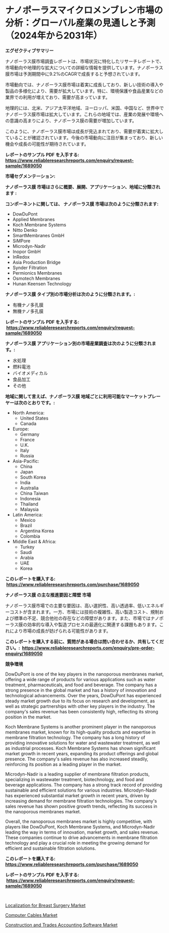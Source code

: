 <p><h1>ナノポーラスマイクロメンブレン市場の分析：グローバル産業の見通しと予測（2024年から2031年）</h1></p><p><strong>エグゼクティブサマリー</strong></p>
<p><p>ナノポーラス膜市場調査レポートは、市場状況に特化したリサーチレポートで、市場動向や地理的な拡大についての詳細な情報を提供しています。ナノポーラス膜市場は予測期間中に9.2%のCAGRで成長すると予想されています。</p><p>市場動向では、ナノポーラス膜市場は着実に成長しており、新しい技術の導入や製品の多様化により、需要が拡大しています。特に、環境保護や食品産業などの業界での利用が増えており、需要が高まっています。</p><p>地理的には、北米、アジア太平洋地域、ヨーロッパ、米国、中国など、世界中でナノポーラス膜市場は拡大しています。これらの地域では、産業の発展や環境への意識の高まりにより、ナノポーラス膜の需要が増加しています。</p><p>このように、ナノポーラス膜市場は成長が見込まれており、需要が着実に拡大していることが確認されています。今後の市場動向に注目が集まっており、新しい機会や成長の可能性が期待されています。</p></p>
<p><strong>レポートのサンプル PDF を入手する: <a href="https://www.reliableresearchreports.com/enquiry/request-sample/1689050">https://www.reliableresearchreports.com/enquiry/request-sample/1689050</a></strong></p>
<p><strong>市場セグメンテーション:</strong></p>
<p><strong> ナノポーラス膜 市場はさらに概要、展開、アプリケーション、地域に分類されます :</strong></p>
<p><strong>コンポーネントに関しては、 ナノポーラス膜 市場は次のように分類されます: &nbsp;</strong></p>
<p><ul><li>DowDuPont</li><li>Applied Membranes</li><li>Koch Membrane Systems</li><li>Nitto Denko</li><li>SmartMembranes GmbH</li><li>SiMPore</li><li>Microdyn-Nadir</li><li>Inopor GmbH</li><li>InRedox</li><li>Asia Production Bridge</li><li>Synder Filtration</li><li>Permionics Membranes</li><li>Osmotech Membranes</li><li>Hunan Keensen Technology</li></ul></p>
<p><strong> ナノポーラス膜 タイプ別の市場分析は次のように分類されます。:</strong></p>
<p><ul><li>有機ナノ多孔膜</li><li>無機ナノ多孔膜</li></ul></p>
<p><strong>レポートのサンプル PDF を入手する: &nbsp;<a href="https://www.reliableresearchreports.com/enquiry/request-sample/1689050">https://www.reliableresearchreports.com/enquiry/request-sample/1689050</a></strong></p>
<p><strong> ナノポーラス膜 アプリケーション別の市場産業調査は次のように分類されます。:</strong></p>
<p><ul><li>水処理</li><li>燃料電池</li><li>バイオメディカル</li><li>食品加工</li><li>その他</li></ul></p>
<p><strong>地域に関して言えば、ナノポーラス膜 地域ごとに利用可能なマーケットプレーヤーは次のとおりです。:</strong></p>
<p><ul>
    <li>
        North America:
        <ul>
            <li>United States</li>
            <li>Canada</li>
        </ul>
    </li>
    <li>
        Europe:
        <ul>
            <li>Germany</li>
            <li>France</li>
            <li>U.K.</li>
            <li>Italy</li>
            <li>Russia</li>
        </ul>
    </li>
    <li>
        Asia-Pacific:
        <ul>
            <li>China</li>
            <li>Japan</li>
            <li>South Korea</li>
            <li>India</li>
            <li>Australia</li>
            <li>China Taiwan</li>
            <li>Indonesia</li>
            <li>Thailand</li>
            <li>Malaysia</li>
        </ul>
    </li>
    <li>
        Latin America:
        <ul>
            <li>Mexico</li>
            <li>Brazil</li>
            <li>Argentina Korea</li>
            <li>Colombia</li>
        </ul>
    </li>
    <li>
        Middle East & Africa:
        <ul>
            <li>Turkey</li>
            <li>Saudi</li>
            <li>Arabia</li>
            <li>UAE</li>
            <li>Korea</li>
        </ul>
    </li>
    </ul></p>
<p><strong>このレポートを購入する: &nbsp;<a href="https://www.reliableresearchreports.com/purchase/1689050">https://www.reliableresearchreports.com/purchase/1689050</a></strong></p>
<p><strong>ナノポーラス膜 の主な推進要因と障壁 市場</strong></p>
<p><p>ナノポーラス膜市場での主要な要因は、高い選択性、高い透過率、低いエネルギーコストが含まれます。一方、市場には技術の複雑性、高い製造コスト、規制および標準の不足、競合他社の存在などの障壁があります。また、市場ではナノポーラス膜の効率的な導入や製造プロセスの最適化に関連する課題もあります。これにより市場の成長が妨げられる可能性があります。</p></p>
<p><strong>このレポートを購入する前に、質問がある場合は問い合わせるか、共有してください。:&nbsp; <a href="https://www.reliableresearchreports.com/enquiry/pre-order-enquiry/1689050">https://www.reliableresearchreports.com/enquiry/pre-order-enquiry/1689050</a></strong></p>
<p><strong>競争環境</strong></p>
<p><p>DowDuPont is one of the key players in the nanoporous membranes market, offering a wide range of products for various applications such as water treatment, pharmaceuticals, and food and beverage. The company has a strong presence in the global market and has a history of innovation and technological advancements. Over the years, DowDuPont has experienced steady market growth due to its focus on research and development, as well as strategic partnerships with other key players in the industry. The company's sales revenue has been consistently high, reflecting its strong position in the market.</p><p>Koch Membrane Systems is another prominent player in the nanoporous membranes market, known for its high-quality products and expertise in membrane filtration technology. The company has a long history of providing innovative solutions for water and wastewater treatment, as well as industrial processes. Koch Membrane Systems has shown significant market growth in recent years, expanding its product offerings and global presence. The company's sales revenue has also increased steadily, reinforcing its position as a leading player in the market.</p><p>Microdyn-Nadir is a leading supplier of membrane filtration products, specializing in wastewater treatment, biotechnology, and food and beverage applications. The company has a strong track record of providing sustainable and efficient solutions for various industries. Microdyn-Nadir has experienced substantial market growth in recent years, driven by increasing demand for membrane filtration technologies. The company's sales revenue has shown positive growth trends, reflecting its success in the nanoporous membranes market.</p><p>Overall, the nanoporous membranes market is highly competitive, with players like DowDuPont, Koch Membrane Systems, and Microdyn-Nadir leading the way in terms of innovation, market growth, and sales revenue. These companies continue to drive advancements in membrane filtration technology and play a crucial role in meeting the growing demand for efficient and sustainable filtration solutions.</p></p>
<p><strong>このレポートを購入する: &nbsp; <a href="https://www.reliableresearchreports.com/purchase/1689050">https://www.reliableresearchreports.com/purchase/1689050</a></strong></p>
<p><strong>レポートのサンプル PDF を入手する: &nbsp;<a href="https://www.reliableresearchreports.com/enquiry/request-sample/1689050">https://www.reliableresearchreports.com/enquiry/request-sample/1689050</a></strong><strong></strong></p>
<p>&nbsp;</p>
<p><p><a href="https://view.publitas.com/reportprime-1/localization-for-breast-surgery-market-research-report-provides-thorough-industry-overview-which-offers-an-in-depth-analysis-of-product-trends-and-new-market-divisions/">Localization for Breast Surgery Market</a></p><p><a href="https://view.publitas.com/reportprime-1/computer-cables-market-analysis-and-market-size-global-industry-overview-market-segmentation-and-forecast-2023-to-2030/">Computer Cables Market</a></p><p><a href="https://view.publitas.com/reportprime-1/construction-and-trades-accounting-software-market-share-market-new-trends-analysis-report-by-type-by-application-by-end-use-by-region-and-segment-forecasts-2023-2030/">Construction and Trades Accounting Software Market</a></p></p>